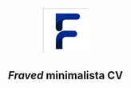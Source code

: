 

<div align="center">
<img src="/public/me.webp" height="90px" width="auto" /> 
<h2>
    <em>Fraved</em> minimalista CV
</h2>